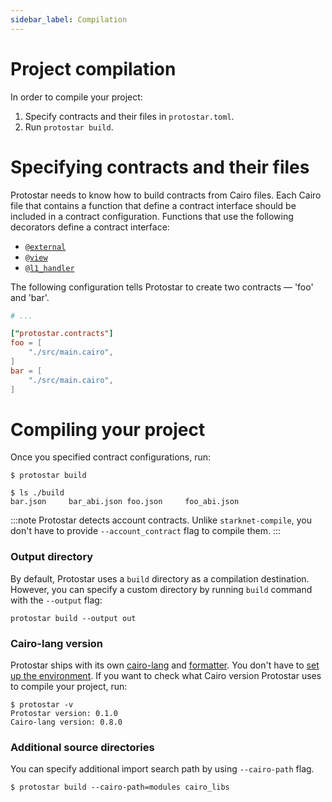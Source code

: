 ```yaml
---
sidebar_label: Compilation
---
```


# Project compilation

In order to compile your project:

1. Specify contracts and their files in `protostar.toml`.
2. Run `protostar build`.

# Specifying contracts and their files

Protostar needs to know how to build contracts from Cairo files. Each Cairo file that contains a function that define a contract interface should be included in a contract configuration. Functions that use the following decorators define a contract interface:

- [`@external`](https://starknet.io/docs/hello_starknet/intro.html)
- [`@view`](https://starknet.io/docs/hello_starknet/intro.html)
- [`@l1_handler`](https://starknet.io/docs/hello_starknet/l1l2.html?highlight=l1_handler)

The following configuration tells Protostar to create two contracts — 'foo' and 'bar'.

```toml title="protostar.toml"
# ...

["protostar.contracts"]
foo = [
    "./src/main.cairo",
]
bar = [
    "./src/main.cairo",
]
```

# Compiling your project

Once you specified contract configurations, run:

```console
$ protostar build
```

```console title="A compilation result."
$ ls ./build
bar.json     bar_abi.json foo.json     foo_abi.json
```

:::note
Protostar detects account contracts. Unlike `starknet-compile`, you don't have to provide `--account_contract` flag to compile them.
:::

### Output directory

By default, Protostar uses a `build` directory as a compilation destination. However, you can specify a custom directory by running `build` command with the `--output` flag:

```console
protostar build --output out
```

### Cairo-lang version

Protostar ships with its own [cairo-lang](https://pypi.org/project/cairo-lang/) and [formatter](../cli-reference.md#format). You don't have to [set up the environment](https://www.cairo-lang.org/docs/quickstart.html). If you want to check what Cairo version Protostar uses to compile your project, run:

```cairo
$ protostar -v
Protostar version: 0.1.0
Cairo-lang version: 0.8.0
```

### Additional source directories

You can specify additional import search path by using `--cairo-path` flag.

```console
$ protostar build --cairo-path=modules cairo_libs
```

